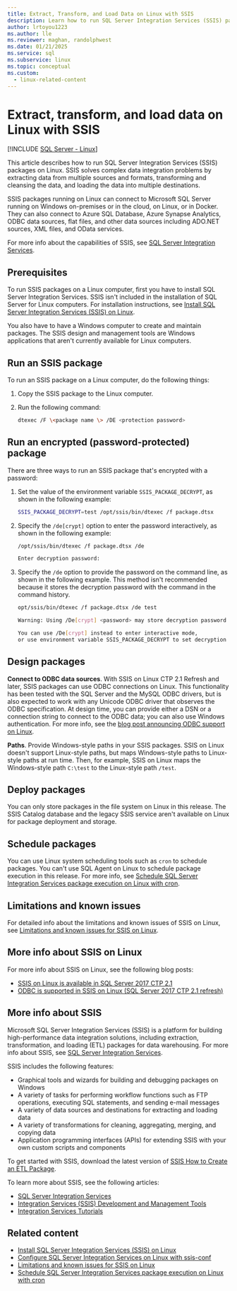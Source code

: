 ```yaml
---
title: Extract, Transform, and Load Data on Linux with SSIS
description: Learn how to run SQL Server Integration Services (SSIS) packages on Linux. Also learn where to find more information about the capabilities of SSIS.
author: lrtoyou1223
ms.author: lle
ms.reviewer: maghan, randolphwest
ms.date: 01/21/2025
ms.service: sql
ms.subservice: linux
ms.topic: conceptual
ms.custom:
  - linux-related-content
---
```

# Extract, transform, and load data on Linux with SSIS

[!INCLUDE [SQL Server - Linux](../includes/applies-to-version/sql-linux.md)]

This article describes how to run SQL Server Integration Services (SSIS) packages on Linux. SSIS solves complex data integration problems by extracting data from multiple sources and formats, transforming and cleansing the data, and loading the data into multiple destinations.

SSIS packages running on Linux can connect to Microsoft SQL Server running on Windows on-premises or in the cloud, on Linux, or in Docker. They can also connect to Azure SQL Database, Azure Synapse Analytics, ODBC data sources, flat files, and other data sources including ADO.NET sources, XML files, and OData services.

For more info about the capabilities of SSIS, see [SQL Server Integration Services](../integration-services/sql-server-integration-services.md).

## Prerequisites

To run SSIS packages on a Linux computer, first you have to install SQL Server Integration Services. SSIS isn't included in the installation of SQL Server for Linux computers. For installation instructions, see [Install SQL Server Integration Services (SSIS) on Linux](sql-server-linux-setup-ssis.md).

You also have to have a Windows computer to create and maintain packages. The SSIS design and management tools are Windows applications that aren't currently available for Linux computers.

## Run an SSIS package

To run an SSIS package on a Linux computer, do the following things:

1. Copy the SSIS package to the Linux computer.
1. Run the following command:

    ```bash
    dtexec /F \<package name \> /DE <protection password>
    ```

## Run an encrypted (password-protected) package

There are three ways to run an SSIS package that's encrypted with a password:

1. Set the value of the environment variable `SSIS_PACKAGE_DECRYPT`, as shown in the following example:

    ```bash
    SSIS_PACKAGE_DECRYPT=test /opt/ssis/bin/dtexec /f package.dtsx
    ```

1. Specify the `/de[crypt]` option to enter the password interactively, as shown in the following example:

    ```bash
    /opt/ssis/bin/dtexec /f package.dtsx /de

    Enter decryption password:
    ```

1. Specify the `/de` option to provide the password on the command line, as shown in the following example. This method isn't recommended because it stores the decryption password with the command in the command history.

    ```bash
    opt/ssis/bin/dtexec /f package.dtsx /de test

    Warning: Using /De[crypt] <password> may store decryption password in command history.

    You can use /De[crypt] instead to enter interactive mode,
    or use environment variable SSIS_PACKAGE_DECRYPT to set decryption password.
    ```

## Design packages

**Connect to ODBC data sources**. With SSIS on Linux CTP 2.1 Refresh and later, SSIS packages can use ODBC connections on Linux. This functionality has been tested with the SQL Server and the MySQL ODBC drivers, but is also expected to work with any Unicode ODBC driver that observes the ODBC specification. At design time, you can provide either a DSN or a connection string to connect to the ODBC data; you can also use Windows authentication. For more info, see the [blog post announcing ODBC support on Linux](https://techcommunity.microsoft.com/t5/sql-server-integration-services/odbc-is-supported-in-ssis-on-linux-sql-server-2017-ctp-2-1/ba-p/388346).

**Paths**. Provide Windows-style paths in your SSIS packages. SSIS on Linux doesn't support Linux-style paths, but maps Windows-style paths to Linux-style paths at run time. Then, for example, SSIS on Linux maps the Windows-style path `C:\test` to the Linux-style path `/test`.

## Deploy packages

You can only store packages in the file system on Linux in this release. The SSIS Catalog database and the legacy SSIS service aren't available on Linux for package deployment and storage.

## Schedule packages

You can use Linux system scheduling tools such as `cron` to schedule packages. You can't use SQL Agent on Linux to schedule package execution in this release. For more info, see [Schedule SQL Server Integration Services package execution on Linux with cron](sql-server-linux-schedule-ssis-packages.md).

## Limitations and known issues

For detailed info about the limitations and known issues of SSIS on Linux, see [Limitations and known issues for SSIS on Linux](sql-server-linux-ssis-known-issues.md).

## More info about SSIS on Linux

For more info about SSIS on Linux, see the following blog posts:

- [SSIS on Linux is available in SQL Server 2017 CTP 2.1](https://blogs.msdn.microsoft.com/ssis/2017/05/17/ssis-helsinki-is-available-in-sql-server-vnext-ctp2-1/)
- [ODBC is supported in SSIS on Linux (SQL Server 2017 CTP 2.1 refresh)](https://blogs.msdn.microsoft.com/ssis/2017/06/16/odbc-is-supported-in-ssis-on-linux-ssis-helsinki-ctp2-1-refresh/)

## More info about SSIS

Microsoft SQL Server Integration Services (SSIS) is a platform for building high-performance data integration solutions, including extraction, transformation, and loading (ETL) packages for data warehousing. For more info about SSIS, see [SQL Server Integration Services](../integration-services/sql-server-integration-services.md).

SSIS includes the following features:

- Graphical tools and wizards for building and debugging packages on Windows
- A variety of tasks for performing workflow functions such as FTP operations, executing SQL statements, and sending e-mail messages
- A variety of data sources and destinations for extracting and loading data
- A variety of transformations for cleaning, aggregating, merging, and copying data
- Application programming interfaces (APIs) for extending SSIS with your own custom scripts and components

To get started with SSIS, download the latest version of [SSIS How to Create an ETL Package](../integration-services/ssis-how-to-create-an-etl-package.md).

To learn more about SSIS, see the following articles:

- [SQL Server Integration Services](../integration-services/sql-server-integration-services.md)
- [Integration Services (SSIS) Development and Management Tools](../integration-services/integration-services-ssis-development-and-management-tools.md)
- [Integration Services Tutorials](../integration-services/integration-services-tutorials.md)

## Related content

- [Install SQL Server Integration Services (SSIS) on Linux](sql-server-linux-setup-ssis.md)
- [Configure SQL Server Integration Services on Linux with ssis-conf](sql-server-linux-configure-ssis.md)
- [Limitations and known issues for SSIS on Linux](sql-server-linux-ssis-known-issues.md)
- [Schedule SQL Server Integration Services package execution on Linux with cron](sql-server-linux-schedule-ssis-packages.md)
